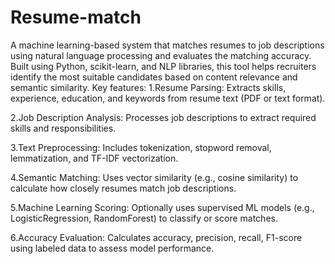 # Resume-match
A machine learning-based system that matches resumes to job descriptions using natural language processing and evaluates the matching accuracy. Built using Python, scikit-learn, and NLP libraries, this tool helps recruiters identify the most suitable candidates based on content relevance and semantic similarity.
Key features:
1.Resume Parsing: Extracts skills, experience, education, and keywords from resume text (PDF or text format).

2.Job Description Analysis: Processes job descriptions to extract required skills and responsibilities.

3.Text Preprocessing: Includes tokenization, stopword removal, lemmatization, and TF-IDF vectorization.

4.Semantic Matching: Uses vector similarity (e.g., cosine similarity) to calculate how closely resumes match job descriptions.

5.Machine Learning Scoring: Optionally uses supervised ML models (e.g., LogisticRegression, RandomForest) to classify or score matches.

6.Accuracy Evaluation: Calculates accuracy, precision, recall, F1-score using labeled data to assess model performance.
